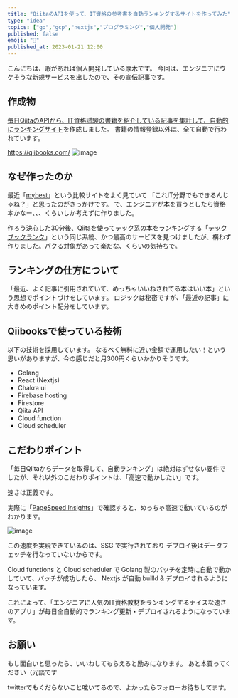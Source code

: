 ```yaml
---
title: "QiitaのAPIを使って、IT資格の参考書を自動ランキングするサイトを作ってみた"
type: "idea"
topics: ["go","gcp","nextjs","プログラミング","個人開発"]
published: false
emoji: "🦔"
published_at: 2023-01-21 12:00
---
```

こんにちは、暇があれば個人開発している厚木です。
今回は、エンジニアにウケそうな新規サービスを出したので、その宣伝記事です。

## 作成物

[毎日QiitaのAPIから、IT資格試験の書籍を紹介している記事を集計して、自動的にランキングサイト](https://qiibooks.com/)を作成しました。
書籍の情報登録以外は、全て自動で行われています。

<https://qiibooks.com/>
![image](https://storage.googleapis.com/zenn-user-upload/d441d2527cc4-20230121.png)

## なぜ作ったのか

最近「[mybest](https://my-best.com/)」という比較サイトをよく見ていて
「これIT分野でもできるんじゃね？」と思ったのがきっかけです。
で、エンジニアが本を買うとしたら資格本かなー、、、くらいしか考えずに作りました。

作ろう決心した30分後、Qiitaを使ってテック系の本をランキングする「[テックブックランク](https://techbookrank.com/)」という同じ系統、かつ最高のサービスを見つけましたが、構わず作りました。パクる対象があって楽だな、くらいの気持ちで。

## ランキングの仕方について

「最近、よく記事に引用されていて、めっちゃいいねされてる本はいい本」という思想でポイントづけをしています。
ロジックは秘密ですが、「最近の記事」に大きめのポイント配分をしています。

## Qiibooksで使っている技術

以下の技術を採用しています。
なるべく無料に近い金額で運用したい！という思いがありますが、今の感じだと月300円くらいかかりそうです。

- Golang
- React (Nextjs)
- Chakra ui
- Firebase hosting
- Firestore
- Qiita API
- Cloud function
- Cloud scheduler

## こだわりポイント

「毎日Qiitaからデータを取得して、自動ランキング」は絶対はずせない要件でしたが、それ以外のこだわりポイントは、「高速で動かしたい」です。

速さは正義です。

実際に「[PageSpeed Insights](https://pagespeed.web.dev/)」で確認すると、めっちゃ高速で動いているのがわかります。

![image](https://storage.googleapis.com/zenn-user-upload/47ae9eada65e-20230121.png)

この速度を実現できているのは、SSG で実行されており
デプロイ後はデータフェッチを行なっていないからです。

Cloud functions と Cloud scheduler で Golang 製のバッチを定時に自動で動かしていて、バッチが成功したら、 Nextjs が自動 builld & デプロイされるようになっています。

これによって、「エンジニアに人気のIT資格教材をランキングするナイスな速さのアプリ」が毎日全自動的でランキング更新・デプロイされるようになっています。

## お願い

もし面白いと思ったら、いいねしてもらえると励みになります。
あと本買ってください（冗談です

twitterでもくだらないこと呟いてるので、よかったらフォローお待ちしてます。
